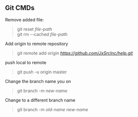 ## Git CMDs
Remove added file:
>git reset _file-path_  
>git rm --cached _file-path_

Add origin to remote repository
>git remote add origin _https://github.com/JxSrcInc/help.git_

push local to remote
>git push -u origin master


Change the branch name you on
>git branch -m _new-name_

Change to a different branch name
>git branch -m _old-name_ _new-name_
